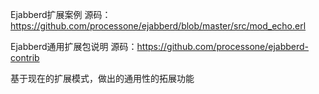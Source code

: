 Ejabberd扩展案例
源码：<https://github.com/processone/ejabberd/blob/master/src/mod_echo.erl>

Ejabberd通用扩展包说明
源码：<https://github.com/processone/ejabberd-contrib>

基于现在的扩展模式，做出的通用性的拓展功能
